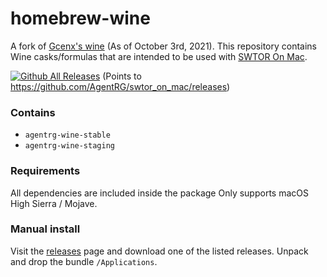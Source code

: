 # homebrew-wine
A fork of [Gcenx's wine](https://github.com/Gcenx/homebrew-wine) (As of October 3rd, 2021). This repository contains Wine casks/formulas that are intended to be used with [SWTOR On Mac](https://github.com/AgentRG/swtor_on_mac).

[![Github All Releases](https://img.shields.io/github/downloads/agentrg/swtor_on_mac/total.svg)]() (Points to https://github.com/AgentRG/swtor_on_mac/releases)

### Contains
* `agentrg-wine-stable`
* `agentrg-wine-staging`

### Requirements
All dependencies are included inside the package Only supports macOS High Sierra / Mojave.

### Manual install
Visit the [releases](https://github.com/AgentRG/swtor_on_mac/releases) page and download one of the listed releases. Unpack and drop the bundle `/Applications`.